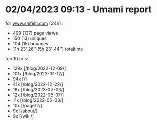 # 02/04/2023 09:13 - Umami report
for www.shifeiti.com [24h] :

 - 499 (137) page views
 - 150 (13) uniques
 - 104 (15) bounces
 - 11h 23' 26'' (5h 23' 44'') totaltime


top 10 urls:
 - 129x [/blog/2022-12-09/]
 - 101x [/blog/2023-01-12/]
 - 94x [/]
 - 41x [/blog/2022-12-22/]
 - 18x [/blog/2023-02-03/]
 - 12x [/blog/2022-05-07/]
 - 11x [/blog/2022-05-03/]
 - 10x [/page/2/]
 - 9x [/about/]
 - 9x [/wiki/]


